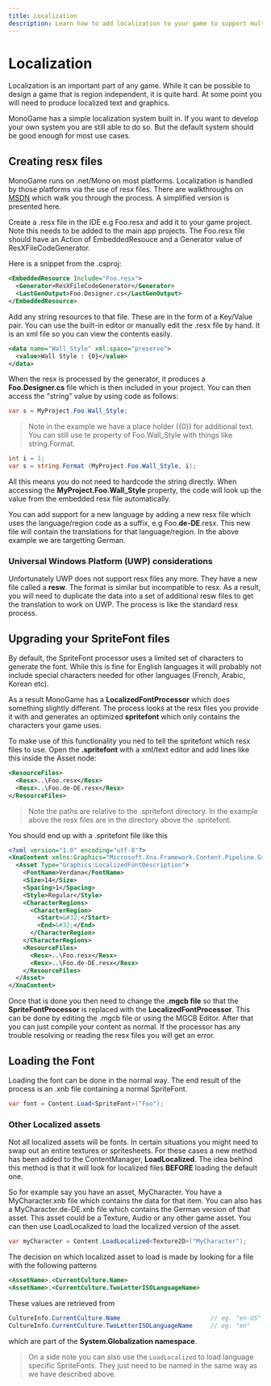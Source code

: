 ```yaml
---
title: Localization
description: Learn how to add localization to your game to support multiple regions.
---
```


# Localization

Localization is an important part of any game. While it can be possible to design a game that is region independent, it is quite hard. At some point you will need to produce localized text and graphics.

MonoGame has a simple localization system built in. If you want to develop your own system you are still able to do so. But the default system should be good enough for
most use cases.

## Creating resx files

MonoGame runs on .net/Mono on most platforms. Localization is handled by those platforms
via the use of resx files. There are walkthroughs on [MSDN](https://msdn.microsoft.com/en-us/library/aa992030(v=vs.100).aspx)
which walk you through the process. A simplified version is presented here.

Create a .resx file in the IDE e.g Foo.resx and add it to your game project. Note this needs to be added to the main app projects. The Foo.resx file should have an Action of EmbeddedResouce and a Generator value of ResXFileCodeGenerator.

Here is a snippet from the .csproj:

```xml
<EmbeddedResource Include="Foo.resx">
  <Generator>ResXFileCodeGenerator</Generator>
  <LastGenOutput>Foo.Designer.cs</LastGenOutput>
</EmbeddedResource>
```

Add any string resources to that file. These are in the form of a Key/Value pair. You can use the built-in editor or manually edit the .resx file by hand. It is an xml file so you can view the contents easily.

```xml
<data name="Wall_Style" xml:space="preserve">
  <value>Wall Style : {0}</value>
</data>
```

When the resx is processed by the generator, it produces a **Foo.Designer.cs** file which is then included in your project. You can then access the "string" value by using code as follows:

```csharp
var s = MyProject.Foo.Wall_Style;
```

> Note in the example we have a place holder ({0}) for additional text. You can still use te property of Foo.Wall_Style with things like string.Format.

```csharp
int i = 1;
var s = string.Format (MyProject.Foo.Wall_Style, i);
```

All this means you do not need to hardcode the string directly. When accessing the **MyProject.Foo.Wall_Style** property, the code will look up the value from the embedded resx file automatically.

You can add support for a new language by adding a new resx file which uses the language/region code as a suffix, e.g Foo.**de-DE**.resx.
This new file will contain the translations for that language/region. In the above example we are targetting German.

### Universal Windows Platform (UWP) considerations

Unfortunately UWP does not support resx files any more. They have a new file called a **resw**. The format is similar but incompatible to resx. As a result, you will need to duplicate the data into a set of additional resw files to get the translation to work on UWP.
The process is like the standard resx process.

## Upgrading your SpriteFont files

By default, the SpriteFont processor uses a limited set of characters to generate the font. While this is fine for English languages it will probably not include special characters needed for other languages (French, Arabic, Korean etc).

As a result MonoGame has a **LocalizedFontProcessor** which does something slightly different. The process looks at the resx files you provide it with and generates an optimized **spritefont** which only contains the characters your game uses.

To make use of this functionality you ned to tell the spritefont which resx files to use. Open the **.spritefont** with a xml/text editor and add lines like this inside the Asset node:

```xml
<ResourceFiles>
  <Resx>..\Foo.resx</Resx>
  <Resx>..\Foo.de-DE.resx</Resx>
</ResourceFiles>
```

> Note the paths are relative to the .spritefont directory. In the example above the resx files are in the directory above the .spritefont.

You should end up with a .spritefont file like this

```xml
<?xml version="1.0" encoding="utf-8"?>
<XnaContent xmlns:Graphics="Microsoft.Xna.Framework.Content.Pipeline.Graphics">
  <Asset Type="Graphics:LocalizedFontDescription">
    <FontName>Verdana</FontName>
    <Size>14</Size>
    <Spacing>1</Spacing>
    <Style>Regular</Style>
    <CharacterRegions>
      <CharacterRegion>
        <Start>&#32;</Start>
        <End>&#32;</End>
      </CharacterRegion>
    </CharacterRegions>
    <ResourceFiles>
      <Resx>..\Foo.resx</Resx>
      <Resx>..\Foo.de-DE.resx</Resx>
    </ResourceFiles>
  </Asset>
</XnaContent>
```

Once that is done you then need to change the **.mgcb file** so that the **SpriteFontProcessor** is replaced with the **LocalizedFontProcessor**. This can be done by editing the .mgcb file or using the MGCB Editor. After that you can just compile your content as normal. If the processor has any trouble resolving or reading the
resx files you will get an error.

## Loading the Font

Loading the font can be done in the normal way. The end result of the process is an .xnb file containing a normal SpriteFont.

```csharp
var font = Content.Load<SpriteFont>("Foo");
```

### Other Localized assets

Not all localized assets will be fonts. In certain situations you might need to swap out an entire textures or spritesheets.
For these cases a new method has been added to the ContentManager, **LoadLocalized**. The idea behind this method is that it will look for localized files **BEFORE** loading the default one.

So for example say you have an asset, MyCharacter. You have a MyCharacter.xnb file which contains the data for that item. You can also has a MyCharacter.de-DE.xnb file which contains the German version of that asset. This asset could be a Texture, Audio or any other game asset. You can then use LoadLocalized to load the localized version of the asset.

```csharp
var myCharacter = Content.LoadLocalized<Texture2D>("MyCharacter");
```

The decision on which localized asset to load is made by looking for a file with the following patterns

```xml
<AssetName>.<CurrentCulture.Name>
<AssetName>.<CurrentCulture.TwoLetterISOLanguageName>
```

These values are retrieved from

```csharp
CultureInfo.CurrentCulture.Name                         // eg. "en-US"
CultureInfo.CurrentCulture.TwoLetterISOLanguageName     // eg. "en"
```

which are part of the **System.Globalization namespace**. 

> On a side note you can also use the `LoadLocalized` to load language specific SpriteFonts. They just need to be named in the same way as we have described above.
